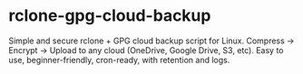# rclone-gpg-cloud-backup
Simple and secure rclone + GPG cloud backup script for Linux. Compress → Encrypt → Upload to any cloud (OneDrive, Google Drive, S3, etc). Easy to use, beginner-friendly, cron-ready, with retention and logs.
